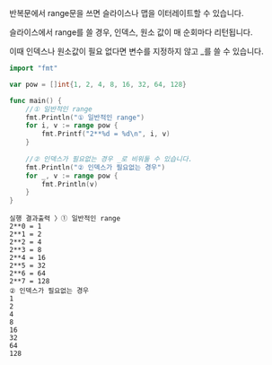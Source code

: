 반복문에서 range문을 쓰면 슬라이스나 맵을 이터레이트할 수 있습니다.

슬라이스에서 range를 쓸 경우, 인덱스, 원소 값이 매 순회마다 리턴됩니다.

이때 인덱스나 원소값이 필요 없다면 변수를 지정하지 않고 _를 쓸 수 있습니다.

  

```Go
import "fmt"

var pow = []int{1, 2, 4, 8, 16, 32, 64, 128}

func main() {
    //① 일반적인 range
    fmt.Println("① 일반적인 range")
    for i, v := range pow {
        fmt.Printf("2**%d = %d\n", i, v)
    }
    
    //② 인덱스가 필요없는 경우 _로 비워둘 수 있습니다.
    fmt.Println("② 인덱스가 필요없는 경우")
    for _, v := range pow {
        fmt.Println(v)
    }
}
```

  

```Plain
실행 결과출력 〉① 일반적인 range
2**0 = 1
2**1 = 2
2**2 = 4
2**3 = 8
2**4 = 16
2**5 = 32
2**6 = 64
2**7 = 128
② 인덱스가 필요없는 경우
1
2
4
8
16
32
64
128
```